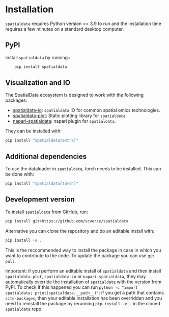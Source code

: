 # Installation

`spatialdata` requires Python version >= 3.9 to run and the installation time requires a few minutes on a standard desktop computer.

## PyPI

Install `spatialdata` by running::

```bash
    pip install spatialdata
```

## Visualization and IO

The SpatialData ecosystem is designed to work with the following packages:

-   [spatialdata-io][]: `spatialdata` IO for common spatial omics technologies.
-   [spatialdata-plot][]: Static plotting library for `spatialdata`.
-   [napari-spatialdata][]: napari plugin for `spatialdata`.

They can be installed with:

```bash
pip install "spatialdata[extra]"
```

## Additional dependencies

To use the dataloader in `spatialdata`, torch needs to be installed. This can be done with:

```bash
pip install "spatialdata[torch]"
```

## Development version

To install `spatialdata` from GitHub, run:

```bash
pip install git+https://github.com/scverse/spatialdata
```

Alternative you can clone the repository and do an editable install with:

```bash
pip install -e .
```

This is the reccommended way to install the package in case in which you want to contribute to the code. To update the package you can use `git pull`.

Important: if you perform an editable install of `spatialdata` and then install `spatialdata-plot`, `spatialdata-io` or `napari-spatialdata`, they may automatically override the installation of `spatialdata` with the version from PyPI. To check if this happened you can run `python -c "import spatialdata; print(spatialdata.__path__)"`: if you get a path that contains `site-packages`, then your editable installation has been overridden and you need to reinstall the package by rerunning `pip install -e .` in the cloned `spatialdata` repo.

<!-- Links -->

[napari-spatialdata]: https://github.com/scverse/napari-spatialdata
[spatialdata-io]: https://github.com/scverse/spatialdata-io
[spatialdata-plot]: https://github.com/scverse/spatialdata-plot
